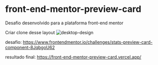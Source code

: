 # front-end-mentor-preview-card

Desafio desenvolvido para a plataforma front-end mentor 

Criar clone desse layout
![desktop-design](https://user-images.githubusercontent.com/33636039/121440064-8bd3ff00-c95d-11eb-8dbe-c7400606c425.jpg)


desafio:
https://www.frontendmentor.io/challenges/stats-preview-card-component-8JqbgoU62

resultado final:
https://front-end-mentor-preview-card.vercel.app/
